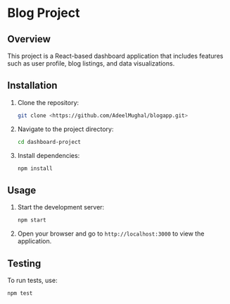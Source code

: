 # Blog Project

## Overview

This project is a React-based dashboard application that includes features such as user profile, blog listings, and data visualizations.

## Installation

1. Clone the repository:

   ```sh
   git clone <https://github.com/AdeelMughal/blogapp.git>
   ```

2. Navigate to the project directory:

   ```sh
   cd dashboard-project
   ```

3. Install dependencies:
   ```sh
   npm install
   ```

## Usage

1. Start the development server:

   ```sh
   npm start
   ```

2. Open your browser and go to `http://localhost:3000` to view the application.

## Testing

To run tests, use:

```sh
npm test
```
